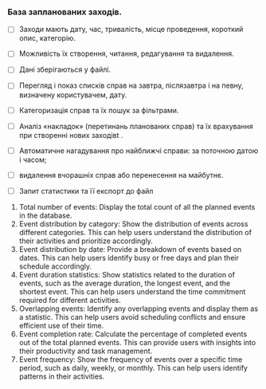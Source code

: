 ### База запланованих заходів.
- [ ] Заходи мають дату, час, тривалість, місце проведення, короткий опис, категорію.
- [ ] Можливість їх створення, читання, редагування та видалення.
- [ ] Дані зберігаються у файлі.
- [ ] Перегляд і показ списків справ на завтра, післязавтра і на певну, визначену користувачем, дату.
- [ ] Категоризація справ та їх пошук за фільтрами.


- [ ] Аналіз «накладок» (перетинань планованих справ) та їх врахування при створенні нових заходівt .
- [ ] Автоматичне нагадування про найближчі справи: за поточною датою і часом;
- [ ] видалення вчорашніх справ або перенесення на майбутнє.
- [ ] Запит статистики та її експорт до файл
1.	Total number of events: Display the total count of all the planned events in the database.
2.	Event distribution by category: Show the distribution of events across different categories. This can help users understand the distribution of their activities and prioritize accordingly.
3.	Event distribution by date: Provide a breakdown of events based on dates. This can help users identify busy or free days and plan their schedule accordingly.
4.	Event duration statistics: Show statistics related to the duration of events, such as the average duration, the longest event, and the shortest event. This can help users understand the time commitment required for different activities.
5.	Overlapping events: Identify any overlapping events and display them as a statistic. This can help users avoid scheduling conflicts and ensure efficient use of their time.
6.	Event completion rate: Calculate the percentage of completed events out of the total planned events. This can provide users with insights into their productivity and task management.
7.	Event frequency: Show the frequency of events over a specific time period, such as daily, weekly, or monthly. This can help users identify patterns in their activities.
